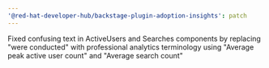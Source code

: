 ```yaml
---
'@red-hat-developer-hub/backstage-plugin-adoption-insights': patch
---
```


Fixed confusing text in ActiveUsers and Searches components by replacing "were conducted" with professional analytics terminology using "Average peak active user count" and "Average search count"
